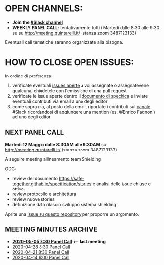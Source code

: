 # OPEN CHANNELS:

- **Join the [#Slack channel](https://safetogether2020.slack.com/app_redirect?channel=stories)**
- **WEEKLY PANEL CALL**: tentativamente tutti i Martedì dalle 8:30 alle 9:30 su su http://meeting.quintarelli.it/ (stanza zoom 3487123133)

Eventuali call tematiche saranno organizzate alla bisogna.

# HOW TO CLOSE OPEN ISSUES:

In ordine di preferenza:

1. verificate eventuali [issues aperte](https://github.com/safe-together/specification/issues) a voi assegnate o assegnatevene qualcuna,  chiudetele con l'emissione di una pull request
2. verificate le issue aperte dentro il [documento di specifica](https://safe-together.github.io/specification/stories) e inviate eventuali contributi via email a uno degli editor 
3. come sopra ma, al posto della email, riportate i contributi sul [canale #Slack](https://safetogether2020.slack.com/app_redirect?channel=stories) ricordandosi di aggiungere una mention (es. @Enrico Fagnoni) ad uno degli editor.

## NEXT PANEL CALL


**Martedì 12 Maggio dalle 8:30AM  alle 9:30AM** 
su http://meeting.quintarelli.it/ (stanza zoom 3487123133)

A seguire meeting allineamento team Shielding

ODG:

- review del documento https://safe-together.github.io/specification/stories e analisi delle issue chiuse e attive.
- review protocollo e architettura
- review nuove stories
- definizione data rilascio sviluppo sistema shielding

Aprite una [issue su questo repository](https://github.com/safe-together/stories-panel/issues) per proporre un argomento.


## MEETING MINUTES ARCHIVE


- **[2020-05-05 8:30  Panel Call](meeting-minutes/202004280830-panel-call.md)  <-- last meeting**
- [2020-04-28 8:30  Panel Call](meeting-minutes/202004280830-panel-call.md)
- [2020-04-21 8:30  Panel Call](meeting-minutes/202004210830-panel-call.md)
- [2020-04-14 9:00  Panel Call](meeting-minutes/202004140900-panel-call.md)
